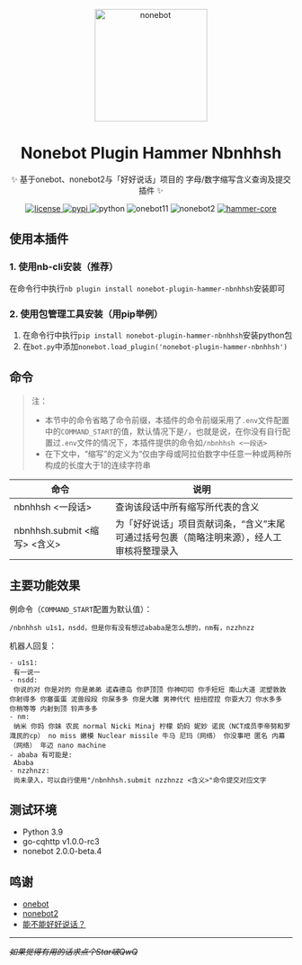 <p align="center">
  <a href="https://v2.nonebot.dev/"><img src="https://v2.nonebot.dev/logo.png" width="200" height="200" alt="nonebot"></a>
</p>

<div align="center">

# Nonebot Plugin Hammer Nbnhhsh

✨ 基于onebot、nonebot2与「好好说话」项目的 字母/数字缩写含义查询及提交插件 ✨
</div>

<p align="center">
  <a href="https://raw.githubusercontent.com/ArgonarioD/nonebot-plugin-hammer-nbnhhsh/main/LICENSE">
    <img src="https://img.shields.io/github/license/ArgonarioD/nonebot-plugin-hammer-core" alt="license">
  </a>
  <a href="https://pypi.python.org/pypi/nonebot-plugin-hammer-nbnhhsh">
    <img src="https://img.shields.io/pypi/v/nonebot-plugin-hammer-nbnhhsh.svg" alt="pypi">
  </a>
  <img src="https://img.shields.io/badge/python-3.9-blue.svg" alt="python">
  <img src="https://img.shields.io/badge/Onebot-v11-lightgrey" alt="onebot11">
  <img src="https://img.shields.io/badge/nonebot-2.0.0b4-orange" alt="nonebot2">
  <a href="https://github.com/ArgonarioD/nonebot-plugin-hammer-core">
    <img src="https://img.shields.io/badge/hammer--core-0.1.1-green" alt="hammer-core">
  </a>
</p>

## 使用本插件

### 1. 使用nb-cli安装（推荐）

在命令行中执行`nb plugin install nonebot-plugin-hammer-nbnhhsh`安装即可

### 2. 使用包管理工具安装（用pip举例）

1. 在命令行中执行`pip install nonebot-plugin-hammer-nbnhhsh`安装python包
2. 在`bot.py`中添加`nonebot.load_plugin('nonebot-plugin-hammer-nbnhhsh')`

## 命令
> 注：
>  - 本节中的命令省略了命令前缀，本插件的命令前缀采用了`.env`文件配置中的`COMMAND_START`的值，默认情况下是`/`，也就是说，在你没有自行配置过`.env`文件的情况下，本插件提供的命令如`/nbnhhsh <一段话>`
>  - 在下文中，“缩写”的定义为“仅由字母或阿拉伯数字中任意一种或两种所构成的长度大于1的连续字符串

| 命令                       | 说明                                             |
|--------------------------|------------------------------------------------|
| nbnhhsh <一段话>            | 查询该段话中所有缩写所代表的含义                               |
| nbnhhsh.submit <缩写> <含义> | 为「好好说话」项目贡献词条，“含义”末尾可通过括号包裹（简略注明来源），经人工审核将整理录入 |

## 主要功能效果
例命令（`COMMAND_START`配置为默认值）：
```
/nbnhhsh u1s1，nsdd，但是你有没有想过ababa是怎么想的，nm有，nzzhnzz
```
机器人回复：
```
- u1s1:
 有一说一
- nsdd:
 你说的对 你是对的 你是弟弟 诺森德岛 你萨顶顶 你神叨叨 你手短短 南山大道 泥塑敦敦 你射得多 你塞蛋蛋 泥兽段段 你屎多多 你是大雕 男神代代 扭扭捏捏 你耍大刀 你水多多 你稍等等 内射到顶 铃声多多
- nm:
 纳米 你妈 你妹 农民 normal Nicki Minaj 柠檬 奶妈 妮妙 诺民（NCT成员李帝努和罗渽民的cp） no miss 嫩模 Nuclear missile 牛马 尼玛（网络） 你没事吧 匿名 内幕（网络） 年迈 nano machine
- ababa 有可能是:
 Ababa
- nzzhnzz:
 尚未录入，可以自行使用"/nbnhhsh.submit nzzhnzz <含义>"命令提交对应文字
```
## 测试环境
- Python 3.9
- go-cqhttp v1.0.0-rc3
- nonebot 2.0.0-beta.4

## 鸣谢

- [onebot](https://github.com/botuniverse/onebot)
- [nonebot2](https://github.com/nonebot/nonebot2)
- [能不能好好说话？](https://github.com/itorr/nbnhhsh)

---
~~*如果觉得有用的话求点个Star啵QwQ*~~